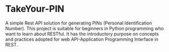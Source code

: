 # TakeYour-PIN

A simple Rest API solution for generating PINs (Personal Identification Number).
This project is suitable for beginners in Python programming who want to learn about RESTful. It has the introductory purpose on concepts and practices adopted for web API-Application Programming Interface in REST.
